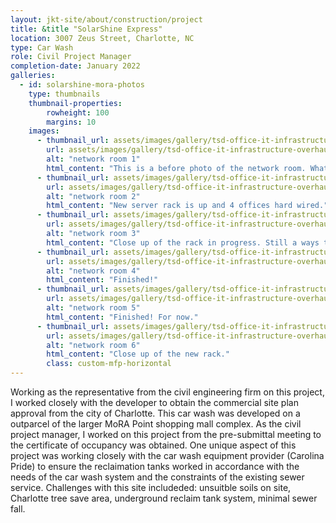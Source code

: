 ```yaml
---
layout: jkt-site/about/construction/project
title: &title "SolarShine Express"
location: 3007 Zeus Street, Charlotte, NC
type: Car Wash
role: Civil Project Manager
completion-date: January 2022
galleries:
  - id: solarshine-mora-photos
    type: thumbnails
    thumbnail-properties:
        rowheight: 100
        margins: 10
    images:
      - thumbnail_url: assets/images/gallery/tsd-office-it-infrastructure-overhaul/001-th.jpg
        url: assets/images/gallery/tsd-office-it-infrastructure-overhaul/001.jpg
        alt: "network room 1"
        html_content: "This is a before photo of the network room. What a mess!"
      - thumbnail_url: assets/images/gallery/tsd-office-it-infrastructure-overhaul/002-th.jpg
        url: assets/images/gallery/tsd-office-it-infrastructure-overhaul/002.jpg
        alt: "network room 2"
        html_content: "New server rack is up and 4 offices hard wired."
      - thumbnail_url: assets/images/gallery/tsd-office-it-infrastructure-overhaul/003-th.jpg
        url: assets/images/gallery/tsd-office-it-infrastructure-overhaul/003.jpg
        alt: "network room 3"
        html_content: "Close up of the rack in progress. Still a ways to go."
      - thumbnail_url: assets/images/gallery/tsd-office-it-infrastructure-overhaul/004-th.jpg
        url: assets/images/gallery/tsd-office-it-infrastructure-overhaul/004.jpg
        alt: "network room 4"
        html_content: "Finished!"
      - thumbnail_url: assets/images/gallery/tsd-office-it-infrastructure-overhaul/005-th.jpg
        url: assets/images/gallery/tsd-office-it-infrastructure-overhaul/005.jpg
        alt: "network room 5"
        html_content: "Finished! For now."
      - thumbnail_url: assets/images/gallery/tsd-office-it-infrastructure-overhaul/006-th.jpg
        url: assets/images/gallery/tsd-office-it-infrastructure-overhaul/006.jpg
        alt: "network room 6"
        html_content: "Close up of the new rack."
        class: custom-mfp-horizontal
---
```


Working as the representative from the civil engineering firm on this project, I worked closely with the developer to obtain the commercial site
plan approval from the city of Charlotte. This car wash was developed on a outparcel of the larger MoRA Point shopping mall complex. As the civil
project manager, I worked on this project from the pre-submittal meeting to the certificate of occupancy was obtained. One unique aspect of this
project was working closely with the car wash equipment provider (Carolina Pride) to ensure the reclaimation tanks worked in accordance with the
needs of the car wash system and the constraints of the existing sewer service. Challenges with this site includeded: unsuitble soils on site,
Charlotte tree save area, underground reclaim tank system, minimal sewer fall.